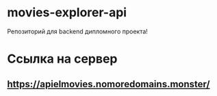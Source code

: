 # movies-explorer-api
Репозиторий для backend дипломного проекта!

# Ссылка на сервер
## https://apielmovies.nomoredomains.monster/
